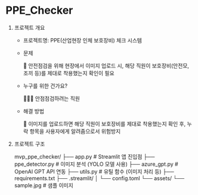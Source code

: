 # PPE_Checker

1. 프로젝트 개요
   
   - 프로젝트명: PPE(산업현장 인체 보호장비) 체크 시스템
   
   - 문제
   
     🚫 안전점검을 위해 현장에서 이미지 업로드 시, 해당 직원이 보호장비(안전모, 조끼 등)를 제대로 착용했는지 확인이 필요
     
   - 누구를 위한 건가요?

     👷🏻‍♀️ 안점점검하려는 직원
     
   - 해결 방법

     🔑 이미지를 업로드하면 해당 직원이 보호장비를 제대로 착용했는지 확인 후, 누락 항목을 사용자에게 알려줌으로서 위험방지

2. 프로젝트 구조
      
   mvp_ppe_checker/
      ├── app.py                      # Streamlit 앱 진입점
      ├── ppe_detector.py            # 이미지 분석 (YOLO 모델 사용)
      ├── azure_gpt.py               # OpenAI GPT API 연동
      ├── utils.py                   # 유틸 함수 (이미지 처리 등)
      ├── requirements.txt
      ├── .streamlit/
      │   └── config.toml
      └── assets/
          └── sample.jpg             # 샘플 이미지
